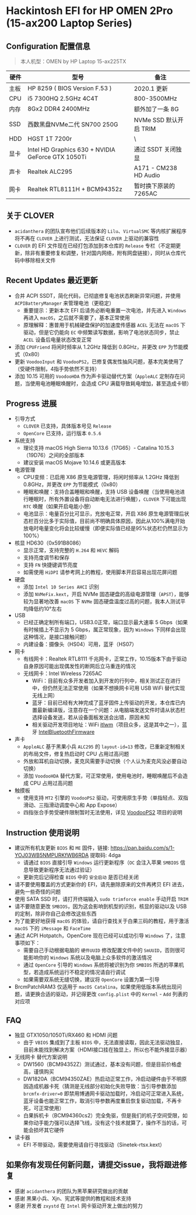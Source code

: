 # Hackintosh EFI for HP OMEN 2Pro (15-ax200 Laptop Series)

## Configuration 配置信息

> 本人机型：OMEN by HP Laptop 15-ax225TX

| 硬件 | 型号 | 备注 |
| ----- | ------ | ------ |
| 主板 | HP 8259 ( BIOS Version F.53 ) | 2020.1 更新 |
| CPU | i5 7300HQ 2.5GHz 4C4T  | 800-3500MHz |
| 内存 | 8Gx2 DDR4 2400MHz | 额外加了一条 8G |
| SSD | 西数黑盘NVMe二代 SN700 250G | NVMe SSD 默认开启 TRIM |
| HDD | HGST 1T 7200r | \ |
| 显卡 | Intel HD Graphics 630 + NVIDIA GeForce GTX 1050Ti | 通过 SSDT 关闭独显 |
| 声卡 | Realtek ALC295  | A171 - CM238 HD Audio |
| 网卡 | Realtek RTL8111H + BCM94352z  | 暂时换下原装的 7265AC |

## 关于 CLOVER

- `acidanthera` 的团队宣布他们后续版本的 `Lilu`、`VirtualSMC` 等内核扩展程序将不再在 `CLOVER` 上进行测试，无法保证 `CLOVER` 上驱动的兼容性
- `CLOVER` 的 EFI 文件现在已经打包添加到本仓库的 `Release` 专栏（不定期更新，除非有重要修复和调整，针对国内网络，附有网盘链接），同时从仓库代码中移除相关文件

## Recent Updates 最近更新

- 合并 ACPI SSDT，简化代码，已彻底修复电池状态刷新异常问题，并使用 `ACPIBatteryManager` 来管理电池（更稳定）
  - 重要提示：更新本次 EFI 后请务必断电重置一次电池，并先进入 `Windows` 再进入 `macOS`，之后就不需要了，基本正常使用
  - 原理解释：惠普用于机械硬盘保护的加速度传感器 `ACEL` 无法在 `macOS` 下驱动，但是它仍能向 `EC` 中频繁读写数据，影响了电池状态同步，禁止 `ACEL` 设备后电量状态改变正常
- 添加 `CPUFriend` 将闲时频率从 1.2GHz 降低到 0.8GHz，并更改 `EPP` 为节能模式（0x80）
- 更新 `VoodooInput` 和 `VoodooPS2`，已修复偶发性抽风问题，基本完美使用了（受硬件限制，4指手势依然不支持）
- 添加 10.15 可用的 `VoodooHDA` 作为声卡驱动替代方案（`AppleALC` 定制存在问题，当使用电池睡眠唤醒时，会造成 CPU 满载导致耗电增加，甚至造成卡顿）

## Progress 进展

- 引导方式
  - `CLOVER` 已支持，具体版本号见 `Release`
  - `OpenCore` 已支持，运行版本 `0.5.6`
- 系统支持
  - 理论支持 macOS High Sierra 10.13.6（17G65）- Catalina 10.15.3（19D76）之间的全部版本
  - 建议安装 macOS Mojave 10.14.6 或更高版本
- 电源管理
  - CPU变频：已启用 X86 原生电源管理，将闲时频率从 1.2GHz 降低到 0.8GHz，并更改 `EPP` 为节能模式（0x80）
  - 睡眠和唤醒：支持合盖睡眠和唤醒，支持 USB 设备唤醒（当使用电池进行睡眠时，所有外置设备将自动断电无法进行唤醒），`CLOVER` 下可能出现 `RTC` 唤醒（如果开启电能小憩）
  - 电池显示：电量百分比可显示，充放电正常，开启 X86 原生电源管理后状态栏百分比多于实际值，目前尚不明确具体原因，因此从100%满电开始放电时电量变化将会比较缓慢（即便实际值已经是95%状态栏仍然显示为100%）
- 核显 HD630（0x591B8086）
  - 显示正常，支持完整的 `H.264` 和 `HEVC` 解码
  - 支持亮度调节和保存
  - 支持 `FN` 快捷键调节亮度
  - 如需使用 `HiDPI` 请参考网上的教程，使用脚本开启容易出现花屏问题
- 硬盘
  - 添加 `Intel 10 Series AHCI` 识别
  - 添加 `NVMeFix.kext`，开启 NVMe 固态硬盘的高级电源管理（`APST`），能够较为显著地改善 `macOS` 下 `NVMe` 固态硬盘温度过高的问题，我本人测试平均降低约10°左右
- USB
  - 已经正确定制所有端口，USB3.0正常，端口显示最大速率 5 Gbps（如果有时候插上不显示为 5 Gbps，属正常现象，因为 `Windows` 下同样会出现这种情况，是接口接触问题）
  - 内建设备：摄像头（HS04）可用，蓝牙（HS07）
- 网卡
  - 有线网卡：Realtek RTL8111 千兆网卡，正常工作，10.15版本下由于驱动自身原因可能出现偶发性的断网后立马重连的情况
  - 无线网卡：Intel Wireless 7265AC
    - WiFi：目前有众多开发者加入到开发的行列中，相关测试正在进行中，但仍然无法正常使用（如果不想换网卡可用 USB WiFi 替代实现无线上网）
    - 蓝牙：目前已经有大神完成了蓝牙固件上传驱动的开发，本仓库已内置最新编译版，注意存在一个问题：从电脑端发送文件时请从状态栏选择设备发送，若从设备面板发送会出错，原因未知
    - 相关驱动开发项目地址：WiFi [itlwm](https://github.com/zxystd/itlwm)（项目众多，这是其中之一），蓝牙 [IntelBluetoothFirmware](https://github.com/zxystd/IntelBluetoothFirmware)
- 声卡
  - `AppleALC` 基于黑果小兵 `ALC295` 的 `layout-id=13` 修改，已重新定制相关的布局文件，修复热启动时 CPU 占用过高问题
  - 外放和耳机自动切换，麦克风需要手动切换（个人认为麦克风没必要自动切换）
  - 添加 `VoodooHDA` 替代方案，可正常使用，使用电池时，睡眠唤醒后不会造成 CPU 占用过高问题
- 触摸板
  - 使用支持 `MT2` 引擎的 `VoodooPS2` 驱动，可使用原生手势（单指轻点、双指滑动、三指滑动调度中心和 App Expose）
  - 四指张合手势受硬件限制暂时无法使用，详见 [VoodooPS2](https://github.com/acidanthera/VoodooPS2) 项目的说明

## Instruction 使用说明

- 建议所有机友更新 `BIOS` 和 `ME` 固件，链接: <https://pan.baidu.com/s/1-YOJ03WB5NMPURKfWB6RDA> 提取码: 4dga
  - 请通过 `BIOS` 直接引导 `Windows` 运行更新程序（`OC` 会注入苹果 `SMBIOS` 信息导致更新程序无法通过验证）
  - 更新完后记得检查 `BIOS` 中的 `安全启动` 是否已经关闭
- 请不要使用覆盖的方式更新你的 EFI，请先删除原来的文件再拷贝 EFI 进去，避免一些奇怪的问题
- 使用 SATA SSD 时，请打开终端输入 `sudo trimforce enable` 手动开启 `TRIM`
- 请不要随意更改 `SMBIOS`，因为这会影响到机型的识别，核显的驱动以及 USB 的定制，除非你自己会修改这些东西
- 为了能更好地获得 `macOS` 的体验，请自行查找关于白果三码的教程，用于激活 `macOS` 下的 `iMessage` 和 `FaceTime`
- 通过 ACPI Hotpatch，OpenCore 现在已经可以成功引导 `Windows` 了，注意事项如下：
  - 需要自己手动根据电脑的 `硬件UUID` 修改配置文件中的 `SmUUID`，否则很可能影响你的 `Windows` 系统以及电脑上众多软件的激活情况
  - 通过 `OpenCore` 引导的 `Windows` 系统将被识别为你 `SMBIOS` 所选的苹果机型，若造成系统运行不稳定的情况请自行调试
  - 如果需要双系统无缝切换，建议将 `OpenCore` 设置为第一引导
- BrcmPatchRAM3 仅适用于 `macOS Catalina`，如果使用低版本系统出现问题，请更换合适的驱动，并记得更改 `config.plist` 中的 `Kernel` - `Add` 列表的对应项

## FAQ

- 独显 GTX1050/1050Ti/RX460 和 HDMI 问题
  - 由于 `VBIOS` 集成到了主板 `BIOS` 中，无法直接读取，因此无法驱动独显，目前未能找到解决方案（HDMI接口挂在独显上，所以也不能外接显示器）
- 无线网卡 替代方案说明
  - DW1560（BCM94352Z）测试通过，基本没有问题，但是目前价格虚高，谨慎购买
  - DW1820A（BCM94350ZAE）热启动正常工作，冷启动硬件由于不明原因造成机器卡死（猜测是无线部分初始化失败导致：当引导参数添加 `brcmfx-driver=0` 即禁用博通网卡驱动加载时，冷启动可正常进入系统，蓝牙设备也能正常工作，取消引导参数再度重启恢复驱动加载，不再卡死，可正常使用）
  - 白果拆机卡（BCM94360cs2）完全免驱，但是我们的机子空间受限，如果你动手能力强可以选择飞线，没有这个技术就算了，操作不当的话，可能会损坏其它硬件
- 读卡器
  - EFI 不带驱动，需要使用请自行寻找驱动（Sinetek-rtsx.kext）

## 如果你有发现任何新问题，请提交issue，我将跟进修复

- 感谢 `acidanthera` 的团队为黑苹果研究做出的贡献
- 感谢 黑果小兵、Xjn、宪武等提供的教程和技术支持
- 感谢 开发者 `zxystd` 在 `Intel` 网卡驱动开发上做出的努力
